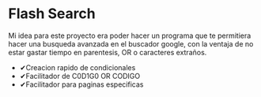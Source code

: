 # Flash Search

Mi idea para este proyecto era poder hacer un programa que te permitiera hacer una busqueda avanzada en el buscador google, con la ventaja de no estar gastar tiempo en parentesis, OR o caracteres extraños.

- ✔Creacion rapido de condicionales
- ✔Facilitador de C0D1G0 OR CODIGO
- ✔Facilitador para paginas especificas